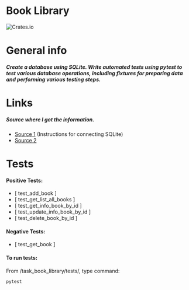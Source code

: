 # Book Library
![Crates.io](https://img.shields.io/badge/Python-PyTest-yellow)
# General info
##### Create a database using SQLite. Write automated tests using pytest to test various database operations, including fixtures for preparing data and performing various testing steps.
# Links
##### Source where I got the information.
* [Source 1](https://proglib.io/p/samouchitel-po-python-dlya-nachinayushchih-chast-22-osnovy-raboty-s-sqlite-2023-06-15) (Instructions for connecting SQLite)
* [Source 2](https://ru.stackoverflow.com/questions/1193493/Как-достать-из-базы-данных-sqlite3-определённое-значение-по-id-в-python)
# Tests
#### Positive Tests:
* [ test_add_book ]
* [ test_get_list_all_books ]
* [ test_get_info_book_by_id ]
* [ test_update_info_book_by_id ]
* [ test_delete_book_by_id ]
#### Negative Tests:
* [ test_get_book ]
#### To run tests:
From /task_book_library/tests/, type command:
```sh
pytest
```


